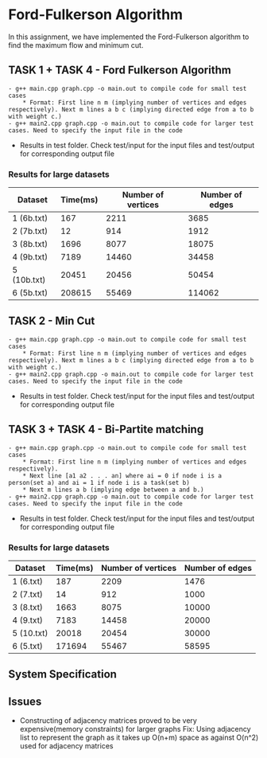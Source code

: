 # Ford-Fulkerson Algorithm
In this assignment, we have implemented the Ford-Fulkerson algorithm to find the maximum flow and minimum cut.


## TASK 1 + TASK 4 - Ford Fulkerson Algorithm
```
- g++ main.cpp graph.cpp -o main.out to compile code for small test cases
	* Format: First line n m (implying number of vertices and edges respectively). Next m lines a b c (implying directed edge from a to b with weight c.)
- g++ main2.cpp graph.cpp -o main.out to compile code for larger test cases. Need to specify the input file in the code

```
- Results in test folder. Check test/input for the input files and test/output for corresponding output file
### Results for large datasets

Dataset       |   Time(ms)  |   Number of vertices  |   Number of edges
--------------|-------------|-----------------------|-----------------------
 1 (6b.txt)   |   167       |   2211                |   3685
 2 (7b.txt)   |   12        |   914                 |   1912
 3 (8b.txt)   |   1696      |   8077                |   18075
 4 (9b.txt)   |   7189      |   14460               |   34458
 5 (10b.txt)  |   20451     |   20456               |   50454
 6 (5b.txt)   |   208615    |   55469               |   114062

## TASK 2 - Min Cut
```
- g++ main.cpp graph.cpp -o main.out to compile code for small test cases
	* Format: First line n m (implying number of vertices and edges respectively). Next m lines a b c (implying directed edge from a to b with weight c.)
- g++ main2.cpp graph.cpp -o main.out to compile code for larger test cases. Need to specify the input file in the code

```
- Results in test folder. Check test/input for the input files and test/output for corresponding output file

## TASK 3 + TASK 4 - Bi-Partite matching
```
- g++ main.cpp graph.cpp -o main.out to compile code for small test cases
	* Format: First line n m (implying number of vertices and edges respectively). 
	* Next line [a1 a2 . . . an] where ai = 0 if node i is a person(set a) and ai = 1 if node i is a task(set b)
	* Next m lines a b (implying edge between a and b.)
- g++ main2.cpp graph.cpp -o main.out to compile code for larger test cases. Need to specify the input file in the code

```
- Results in test folder. Check test/input for the input files and test/output for corresponding output file
### Results for large datasets

Dataset       |   Time(ms)  |   Number of vertices  |   Number of edges
--------------|-------------|-----------------------|-----------------------
 1 (6.txt)    |   187       |   2209                |   1476
 2 (7.txt)    |   14        |   912                 |   1000
 3 (8.txt)    |   1663      |   8075                |   10000
 4 (9.txt)    |   7183      |   14458               |   20000
 5 (10.txt)   |   20018     |   20454               |   30000
 6 (5.txt)    |   171694    |   55467               |   58595

## System Specification

## Issues 
- Constructing of adjacency matrices proved to be very expensive(memory constraints) for larger graphs
Fix:
Using adjacency list to represent the graph as it takes up O(n+m) space as against O(n^2) used for adjacency matrices


